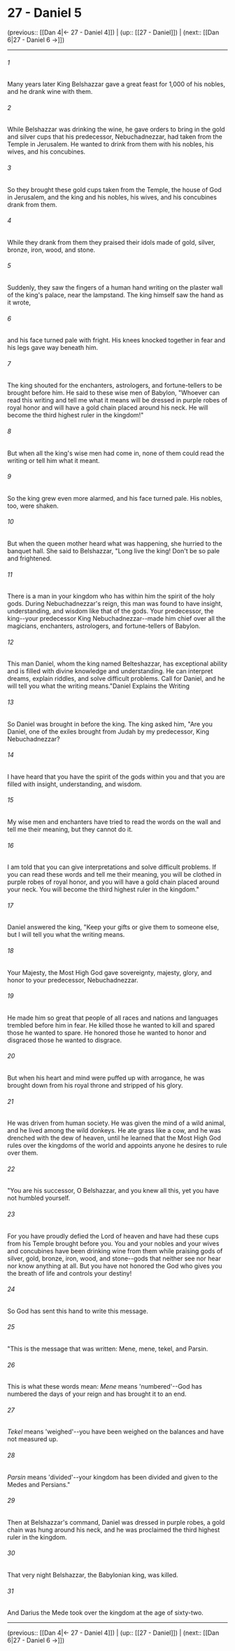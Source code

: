 # 27 - Daniel 5

(previous:: [[Dan 4|← 27 - Daniel 4]]) | (up:: [[27 - Daniel]]) | (next:: [[Dan 6|27 - Daniel 6 →]])

***


###### 1 
Many years later King Belshazzar gave a great feast for 1,000 of his nobles, and he drank wine with them. 

###### 2 
While Belshazzar was drinking the wine, he gave orders to bring in the gold and silver cups that his predecessor, Nebuchadnezzar, had taken from the Temple in Jerusalem. He wanted to drink from them with his nobles, his wives, and his concubines. 

###### 3 
So they brought these gold cups taken from the Temple, the house of God in Jerusalem, and the king and his nobles, his wives, and his concubines drank from them. 

###### 4 
While they drank from them they praised their idols made of gold, silver, bronze, iron, wood, and stone. 

###### 5 
Suddenly, they saw the fingers of a human hand writing on the plaster wall of the king's palace, near the lampstand. The king himself saw the hand as it wrote, 

###### 6 
and his face turned pale with fright. His knees knocked together in fear and his legs gave way beneath him. 

###### 7 
The king shouted for the enchanters, astrologers, and fortune-tellers to be brought before him. He said to these wise men of Babylon, "Whoever can read this writing and tell me what it means will be dressed in purple robes of royal honor and will have a gold chain placed around his neck. He will become the third highest ruler in the kingdom!" 

###### 8 
But when all the king's wise men had come in, none of them could read the writing or tell him what it meant. 

###### 9 
So the king grew even more alarmed, and his face turned pale. His nobles, too, were shaken. 

###### 10 
But when the queen mother heard what was happening, she hurried to the banquet hall. She said to Belshazzar, "Long live the king! Don't be so pale and frightened. 

###### 11 
There is a man in your kingdom who has within him the spirit of the holy gods. During Nebuchadnezzar's reign, this man was found to have insight, understanding, and wisdom like that of the gods. Your predecessor, the king--your predecessor King Nebuchadnezzar--made him chief over all the magicians, enchanters, astrologers, and fortune-tellers of Babylon. 

###### 12 
This man Daniel, whom the king named Belteshazzar, has exceptional ability and is filled with divine knowledge and understanding. He can interpret dreams, explain riddles, and solve difficult problems. Call for Daniel, and he will tell you what the writing means."Daniel Explains the Writing 

###### 13 
So Daniel was brought in before the king. The king asked him, "Are you Daniel, one of the exiles brought from Judah by my predecessor, King Nebuchadnezzar? 

###### 14 
I have heard that you have the spirit of the gods within you and that you are filled with insight, understanding, and wisdom. 

###### 15 
My wise men and enchanters have tried to read the words on the wall and tell me their meaning, but they cannot do it. 

###### 16 
I am told that you can give interpretations and solve difficult problems. If you can read these words and tell me their meaning, you will be clothed in purple robes of royal honor, and you will have a gold chain placed around your neck. You will become the third highest ruler in the kingdom." 

###### 17 
Daniel answered the king, "Keep your gifts or give them to someone else, but I will tell you what the writing means. 

###### 18 
Your Majesty, the Most High God gave sovereignty, majesty, glory, and honor to your predecessor, Nebuchadnezzar. 

###### 19 
He made him so great that people of all races and nations and languages trembled before him in fear. He killed those he wanted to kill and spared those he wanted to spare. He honored those he wanted to honor and disgraced those he wanted to disgrace. 

###### 20 
But when his heart and mind were puffed up with arrogance, he was brought down from his royal throne and stripped of his glory. 

###### 21 
He was driven from human society. He was given the mind of a wild animal, and he lived among the wild donkeys. He ate grass like a cow, and he was drenched with the dew of heaven, until he learned that the Most High God rules over the kingdoms of the world and appoints anyone he desires to rule over them. 

###### 22 
"You are his successor, O Belshazzar, and you knew all this, yet you have not humbled yourself. 

###### 23 
For you have proudly defied the Lord of heaven and have had these cups from his Temple brought before you. You and your nobles and your wives and concubines have been drinking wine from them while praising gods of silver, gold, bronze, iron, wood, and stone--gods that neither see nor hear nor know anything at all. But you have not honored the God who gives you the breath of life and controls your destiny! 

###### 24 
So God has sent this hand to write this message. 

###### 25 
"This is the message that was written: Mene, mene, tekel, and Parsin. 

###### 26 
This is what these words mean: _Mene_ means 'numbered'--God has numbered the days of your reign and has brought it to an end. 

###### 27 
_Tekel_ means 'weighed'--you have been weighed on the balances and have not measured up. 

###### 28 
_Parsin_ means 'divided'--your kingdom has been divided and given to the Medes and Persians." 

###### 29 
Then at Belshazzar's command, Daniel was dressed in purple robes, a gold chain was hung around his neck, and he was proclaimed the third highest ruler in the kingdom. 

###### 30 
That very night Belshazzar, the Babylonian king, was killed. 

###### 31 
And Darius the Mede took over the kingdom at the age of sixty-two.

***

(previous:: [[Dan 4|← 27 - Daniel 4]]) | (up:: [[27 - Daniel]]) | (next:: [[Dan 6|27 - Daniel 6 →]])
